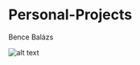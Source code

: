 # Personal-Projects

Bence Balázs

![alt text](https://user-images.githubusercontent.com/3332274/30523722-0101ba56-9bef-11e7-929c-8843369c5d44.png)
